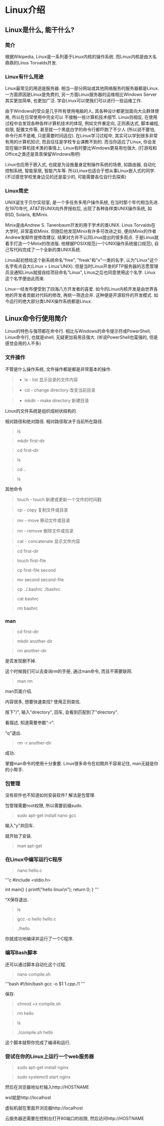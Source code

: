 # Linux介绍

## Linux是什么, 能干什么?

### 简介

根据Wikipedia, Linux是一系列基于Linux内核的操作系统. 
而Linux内核是由大名鼎鼎的Linus Torvalds开发.

### Linux有什么用途

Linux最常见的用途是服务器. 相当一部分网站或其他网络服务的服务器都是Linux.
一方面原因是Linux是免费的, 另一方面Linux服务器的运维相比Windows Server其实更加简单, 也更加广泛.
学会Linux可以使我们可以进行一些运维工作.

由于Windows的受众是几乎所有使用电脑的人, 其各种设计都更加面向大众群体使用, 所以在日常使用中完全可以
不接触一些计算机技术细节. Linux则相反, 在使用过程中会发现各种各样计算机技术的体现, 
例如文件重定向, 正则表达式, 脚本编程, 权限, 配置文件等, 甚至就一个黑底白字的命令行都吓跑了不少人
(所以说不要怕, 命令行并不是难, 只是需要时间适应).
在Linux学习过程中, 其实可以学到很多非常有用的计算机知识, 而且往往是学校专业课教不到的.
而当你适应了Linux, 你会发现在偏计算机技术类的事情上, Linux有时要比Windows更易用也强大.
(打游戏和Office之类还是乖乖保留Windows用吧)

Linux也应用于嵌入式, 也就是为设施量身定制操作系统的场景, 如路由器, 自动化控制系统, 智能家居, 智能汽车等.
所以Linux也适合于想从事Linux嵌入式的同学.
(不过感觉学校里身边见的还是蛮少的, 可能需要各位自行去探索)

### Linux简史

UNIX诞生于贝尔实验室, 是一个多任务多用户操作系统, 在当时那个年代相当先进.
在1970年代, AT&T将UNIX向外界授权后, 出现了各种各样类UNIX操作系统, 如BSD, Solaris, 和Minix.

Minix是由Andrew S. Tanenbaum开发的用于学术的类UNIX.
Linus Torvalds在大学时, 非常喜欢Minix. 但随后他发现Minix有许多可改进之处, 便向Minix的作者Andrew发邮件提修改建议.
结果对方并不认同Linus提出的很多观点. 于是Linus就着手打造一个Minix的改进版.
他根据POSIX规范(一个UNIX操作系统接口规范), 自己写代码完成了一个全新的类UNIX系统.

Linus起初想给这个新系统命名"free", "freak"和"x"一类的名字, 认为"Linux"这个名字有点自大(Linux = Linus'UNIX). 
但是当时Linux开发的FTP服务器的志愿管理员没通知Linus就擅自给项目命名"Linux", Linus之后也同意使用这个名字.
Linux这个名字便由此而来.

Linux一经发布便受到了四海八方开发者的喜爱. 如今的Linux内核开发是由世界各地的开发者贡献对代码的修改, 
再统一筛选合并. 这种便是开源软件的开发模式.
如今运行的绝大部分类UNIX操作系统都是Linux.


## Linux命令行使用简介

Linux的特色与强项都在命令行. 相比与Windows的命令提示符或PowerShell, Linux命令行, 也就是shell, 无疑更加易用且强大.
(听说PowerShell也蛮强的, 但是感觉会用的人不多)

### 文件操作

不管是什么操作系统, 文件操作都是都是非常基本的操作.

> - ls	- list			显示目录的文件内容

> - cd	- change directory	改变当前目录

> - mkdir	- make directory	新建目录

Linux的文件系统是组织成树状结构的.

相对路径和绝对路径. 相对路径取决于当前所在路径.

> ls

> mkdir first-dir

> cd first-dir

> ls

> cd ..

> ls

其他命令

> touch	- touch			新建或更新一个文件的时间戳

> cp	- copy			复制文件或目录

> mv	- move			移动文件或目录

> rm	- remove		删除文件或目录

> cat	- concatenate		显示文件内容



> cd first-dir

> touch first-file

> cp first-file second

> mv second second-file

> cp ../.bashrc ./bashrc

> cat bashrc

> rm bashrc

### man

> cd first-dir

> mkdir another-dir

> rm another-dir

是否发现删不掉.

这个时候我们可以去查询rm的手册, 通过man命令, 而且不需要联网.

> man rm

man页面介绍.

内容很多, 想要快速查找? 使用正则查找.

按下"/", 输入"directory", 回车, 会看到匹配到了"directory".

看描述, 知道需要参数"-r".

"q"退出.

> rm -r another-dir

成功.

掌握man命令的使用十分重要. Linux很多命令在初期并不容易记住, 
man无疑是你的小帮手.

### 包管理

没有软件也不知道如何安装软件? 解法是包管理.

包管理需要root权限, 所以需要前缀sudo.

> sudo apt-get install nano gcc

输入"y"并回车.

就开始了安装.

> man apt-get

### 在Linux中编写运行C程序

> nano hello.c

'''c
#include <stdio.h>

int main() {
	printf("hello linux\n");
	return 0;
}
'''

^X保存退出.

> ls

> gcc -o hello hello.c

> ./hello

你就成功地编译并运行了一个C程序.

### 编写Bash脚本

还可以通过脚本自动化这个过程.

> nano compile.sh

'''bash
#!/bin/bash
gcc -o $1 $1.cpp
./$1
'''

保存.

> chmod +x compile.sh

> rm hello

> ls

> ./compile.sh hello

这个脚本就帮你完成了编译和运行.

### 尝试在你的Linux上运行一个web服务器

> sudo apt-get install nginx

> sudo systemctl start nginx

然后在浏览器地址栏输入http://HOSTNAME

wsl就是http://localhost

虚拟机就在里面开浏览器http://localhost

云服务器还需要在控制台打开80端口的权限, 然后访问http://HOSTNAME
